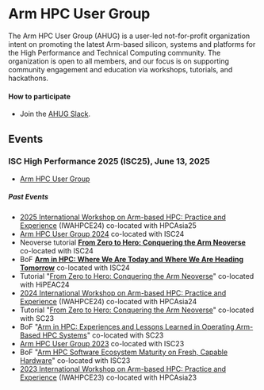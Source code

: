 # Arm HPC User Group

The Arm HPC User Group (AHUG) is a user-led not-for-profit organization intent on promoting the latest Arm-based silicon, systems and platforms for the High Performance and Technical Computing community. The organization is open to all members, and our focus is on supporting community engagement and education via workshops, tutorials, and hackathons.

#### How to participate 
* Join the [AHUG Slack](https://join.slack.com/t/a-hug/shared_invite/zt-25r69qm2u-hhEkbN7terYpw7K3W2k6Eg).


## Events 

### ISC High Performance 2025 (ISC25), June 13, 2025
* [Arm HPC User Group](https://arm-hpc-user-group.github.io/isc25-ahug-workshop/)

##### Past Events
* [2025 International Workshop on Arm-based HPC: Practice and Experience](https://arm-hpc-user-group.github.io/iwahpce-2025/) (IWAHPCE24) co-located with HPCAsia25
* [Arm HPC User Group 2024](https://arm-hpc-user-group.github.io/isc24-ahug-workshop/) co-located with ISC24
* Neoverse tutorial [**From Zero to Hero: Conquering the Arm Neoverse**](https://app.swapcard.com/widget/event/isc-high-performance-2024/planning/UGxhbm5pbmdfMTgyNTYzOQ==) co-located with ISC24
* BoF [**Arm in HPC: Where We Are Today and Where We Are Heading Tomorrow**](https://app.swapcard.com/widget/event/isc-high-performance-2024/planning/UGxhbm5pbmdfMTgyNjc4Ng==) co-located with ISC24
* Tutorial "[From Zero to Hero: Conquering the Arm Neoverse](https://www.hipeac.net/2024/munich/#/program/:~:text=From%20Zero%20to%20Hero%3A%20Conquering%20the%20Arm%20Neoverse)" co-located with HiPEAC24
* [2024 International Workshop on Arm-based HPC: Practice and Experience](https://arm-hpc-user-group.github.io/iwahpce-2024/) (IWAHPCE24) co-located with HPCAsia24
* Tutorial "[From Zero to Hero: Conquering the Arm Neoverse](https://sc23.conference-program.com/presentation/?id=tut142&sess=sess229)" co-located with SC23
* BoF "[Arm in HPC: Experiences and Lessons Learned in Operating Arm-Based HPC Systems](https://sc23.conference-program.com/presentation/?id=bof120&sess=sess350)" co-located with SC23
* [Arm HPC User Group 2023](https://arm-hpc-user-group.github.io/isc23-ahug-workshop/) co-located with ISC23
* BoF "[Arm HPC Software Ecosystem Maturity on Fresh, Capable Hardware]([https://sc23.conference-program.com/presentation/?id=bof120&sess=sess350](https://app.swapcard.com/widget/event/isc-high-performance-2023/planning/UGxhbm5pbmdfMTIyMDgyMw==))" co-located with ISC23
* [2023 International Workshop on Arm-based HPC: Practice and Experience](https://arm-hpc-user-group.github.io/iwahpce-2023/) (IWAHPCE23) co-located with HPCAsia23
